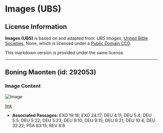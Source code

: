 # Images (UBS)

## License Information

**Images (UBS)** is based on and adapted from: _UBS Images_, [United Bible Societies](https://unitedbiblesocieties.org/), None, which is licensed under a [Public Domain CC0](https://creativecommons.org/public-domain/cc0/).

This markdown version is provided under the same license.



--------------------------------

## Boning Maonten (id: 292053)

### Image Content

![Image](https://cdn.aquifer.bible/aquifer-content/resources/Media/WEB-0094_burning_mountain.jpg)

[link](https://cdn.aquifer.bible/aquifer-content/resources/Media/WEB-0094_burning_mountain.jpg)

* **Associated Passages:** EXO 19:18; EXO 24:17; DEU 4:11; DEU 5:4; DEU 5:5; DEU 5:22; DEU 5:23; DEU 9:10; DEU 9:15; DEU 9:21; DEU 10:4; DEU 32:22; PSA 83:15; REV 8:8

